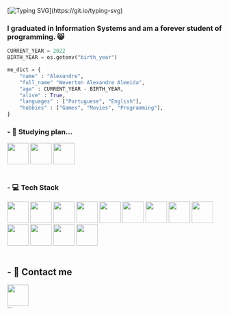 [![Typing SVG](https://readme-typing-svg.herokuapp.com?font=Ubuntu+Mono&size=28&duration=4000&multiline=true&width=480&height=120&lines=Hi+There!+%E2%9C%8C;Welcome+to+my+GitHub!+%F0%9F%98%B8;I'm+Alexandre%2C+nice+to+meet+you.)](https://git.io/typing-svg)

### I graduated in Information Systems and am a forever student of programming. 😸

```python
CURRENT_YEAR = 2022
BIRTH_YEAR = os.getenv("birth_year")

me_dict = {
    "name" : "Alexandre",
    "full_name" "Weverton Alexandre Almeida",
    "age" : CURRENT_YEAR - BIRTH_YEAR,
    "alive" : True,
    "languages" : ["Portuguese", "English"],
    "hobbies" : ["Games", "Movies", "Programming"],
}
```

### - 🌱 Studying plan...

<div>
  <img src="https://cdn.jsdelivr.net/gh/devicons/devicon/icons/typescript/typescript-plain.svg" width="50" />
  <img src="https://img.icons8.com/color/2x/nodejs.png" width="50" />
  <img src="https://cdn.jsdelivr.net/gh/devicons/devicon/icons/react/react-original-wordmark.svg" width="50" />
</div>
<br>

### - 💻 Tech Stack

<div>
  <img src="https://cdn.jsdelivr.net/gh/devicons/devicon/icons/python/python-original.svg" width="50" />
  <img src="https://cdn.jsdelivr.net/gh/devicons/devicon/icons/javascript/javascript-original.svg" width="50" />
  <img src="https://cdn.jsdelivr.net/gh/devicons/devicon/icons/html5/html5-original.svg" width="50" />
  <img src="https://cdn.jsdelivr.net/gh/devicons/devicon/icons/css3/css3-original.svg" width="50" />
  <img src="https://cdn.jsdelivr.net/gh/devicons/devicon/icons/php/php-plain.svg" width="50" />
  <img src="https://cdn.jsdelivr.net/gh/devicons/devicon/icons/git/git-original.svg" width="50" />
  <img src="https://cdn.jsdelivr.net/gh/devicons/devicon/icons/github/github-original.svg" width="50" />
  <img src="https://cdn.jsdelivr.net/gh/devicons/devicon/icons/bootstrap/bootstrap-original.svg" width="50" />
  <img src="https://cdn.jsdelivr.net/gh/devicons/devicon/icons/docker/docker-original-wordmark.svg" width="50" />
  <img src="https://img.icons8.com/nolan/2x/flask.png" width="50" />
  <img src="https://img.icons8.com/nolan/2x/markdown.png" width="50" />
  <img src="https://img.icons8.com/color/2x/linux.png" width="50" />
  <img src="https://cdn.jsdelivr.net/gh/devicons/devicon/icons/rust/rust-plain.svg" width="50" />
<div>
<br>

## - 🤙 Contact me

<div>
  <a href="https://www.linkedin.com/in/alexandrea11/" target="_blank"><img src="https://img.icons8.com/cute-clipart/452/linkedin.png" width="50" /></a>
</div>
```
